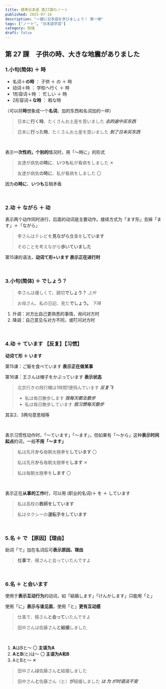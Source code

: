 ```yaml
---
title: 標準日本語 第27課のノート
published: 2025-07-16
description: "一緒に日本語を学びましょう！ 第一弾"
tags: ["ノート", "日本語学習"]
category: 勉強
draft: false
---
```




## 第 27 課　子供の時、大きな地震がありました

### 1.小句(简体) ＋ 時

- 名词＋**の時**   ：  子供  ＋  の  ＋  時
- 动词＋時   ：   学校へ行く  ＋  時
- 1形容词＋時    ：    忙しい  ＋  時
- 2形容词＋**な時**    ：    暇な時

（可以将**時**想象成一个**名词**，加的东西和名词加的一样）

> 日本に**行く時**、たくさんお土産を買いました  ***去的途中买东西***
>
> 日本に**行った時**、たくさんお土産を買いました  ***到了日本买东西***

<br>

表示**一次性的，个别的**情况时，用「～時に」的形式

> 友達が病気**の時に**、**いつも**私が看病をしました	✕
>
> 友達が病気**の時に**、私が看病をしました	〇

因为**の時に**、**いつも**互相矛盾

<br>

### 2.动 ＋ ながら ＋ 动

表示两个动作同时进行，后面的动词是主要动作。接续方式为「ます形」去掉「ます」＋「ながら」

> 李さんはテレビを**見ながら**食事を**しています**
>
> そのことを考えながら**歩いていました**

第15课的语法，**动词て形+います  表示正在进行时**

<br>

### 3.小句(简体) ＋ でしょう？

> 李さんは優しくて、親切**でしょう？**	*上升*
>
> お母さん、私の日記、見た**でしょう。**	*下降*

1. 升调：对方比自己更熟悉的事情，询问对方时
2.   降调：自己意见与对方不同，或叮问对方时

 <br>

### 4.动 ＋ ています 【反复】【习惯】

**动词て形 ＋ います** 

第15课：ご飯を食べています	**表示正在做某事**

第16课：王さんは帽子をかぶっています	**表示状态**

> 北京行きの飛行機は1時間1便飛んでいます	***反复飞***
>
> - 私は毎日散歩します	***我每天都去散步***
> - 私は毎日散歩しています	***我习惯每天散步***

其实2、3两句意思相等

<br>

表示习惯性动作时，「～ています」「～ます」，但如果有「～から」这种**表示时间起点**的词，一般**不用「～ます」** 

> 私は先月**から**毎朝太極拳を**しています**	〇
>
> 私は先月**から**毎朝太極拳を**します**	✕
>
> 私は毎朝太極拳を**します**	〇

<br>

表示正在**从事的工作**时，可以用 (职业的名词)＋ を ＋ しています

> 私は高校の**教師をしています**
>
> 私はタクシーの**運転手をしています**

<br>

### 5.名 ＋ で 【原因】【理由】

助词「で」加在名词后可**表示原因、理由**

> **仕事で**、楊さんと会っていたんですよ

<br>

### 6.名 ＋ と会います

使用于**表示互动行为**的动词，如「結婚します」「けんかします」只能用「と」

使用「に」**表示与谁见面**，使用「と」**更有互动感**

> 仕事で、楊さん**と会って**いたんですよ
>
> 田中さんは佐藤さん**と結婚**しました

<br>

1. **A**はBと～	〇	**主语为A**
2. **AとB**(と)は～	〇	**主语为A和B**
3. AとBと～	✕

> 田中さん**は**佐藤さん**と**結婚しました
>
> 田中さん**と**佐藤さん（と）**が**結婚しました	***は 为 が时语法不变***
